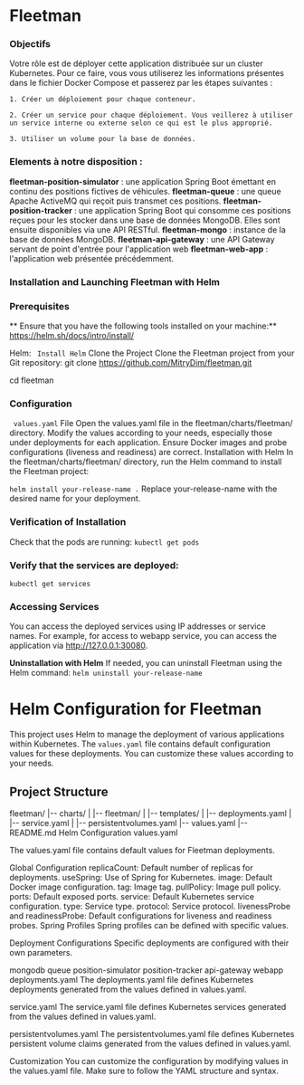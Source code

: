 # Fleetman


### Objectifs

Votre rôle est de déployer cette application distribuée sur un cluster Kubernetes. Pour ce faire, vous vous utiliserez les informations présentes dans le fichier Docker Compose et passerez par les étapes suivantes :

    1. Créer un déploiement pour chaque conteneur.

    2. Créer un service pour chaque déploiement. Vous veillerez à utiliser un service interne ou externe selon ce qui est le plus approprié.

    3. Utiliser un volume pour la base de données.


### Elements à notre disposition :

**fleetman-position-simulator** : une application Spring Boot émettant en continu des positions fictives de véhicules.
**fleetman-queue** : une queue Apache ActiveMQ qui reçoit puis transmet ces positions.
**fleetman-position-tracker** : une application Spring Boot qui consomme ces positions reçues pour les stocker dans une base de données MongoDB. Elles sont ensuite disponibles via une API RESTful.
**fleetman-mongo** : instance de la base de données MongoDB.
**fleetman-api-gateway** : une API Gateway servant de point d'entrée pour l'application web
**fleetman-web-app** : l'application web présentée précédemment.




### Installation and Launching Fleetman with Helm
### Prerequisites

** Ensure that you have the following tools installed on your machine:**
https://helm.sh/docs/intro/install/

Helm: ` Install Helm` 
Clone the Project
Clone the Fleetman project from your Git repository:
git clone https://github.com/MitryDim/fleetman.git

cd fleetman

### Configuration
` values.yaml` File
Open the values.yaml file in the fleetman/charts/fleetman/ directory.
Modify the values according to your needs, especially those under deployments for each application.
Ensure Docker images and probe configurations (liveness and readiness) are correct.
Installation with Helm
In the fleetman/charts/fleetman/ directory, run the Helm command to install the Fleetman project:


`helm install your-release-name .` 
Replace your-release-name with the desired name for your deployment.

### Verification of Installation
Check that the pods are running:
`kubectl get pods` 

### Verify that the services are deployed:
`kubectl get services` 

###  Accessing Services
You can access the deployed services using IP addresses or service names. For example, for access to webapp service, you can access the application via http://127.0.0.1:30080.

**Uninstallation with Helm**
If needed, you can uninstall Fleetman using the Helm command:
`helm uninstall your-release-name`













# Helm Configuration for Fleetman

This project uses Helm to manage the deployment of various applications within Kubernetes. The `values.yaml` file contains default configuration values for these deployments. You can customize these values according to your needs.

## Project Structure

fleetman/
|-- charts/
|   |-- fleetman/
|       |-- templates/
|           |-- deployments.yaml
|           |-- service.yaml
|           |-- persistentvolumes.yaml
|-- values.yaml
|-- README.md
Helm Configuration
values.yaml

The values.yaml file contains default values for Fleetman deployments. 

Global Configuration
replicaCount: Default number of replicas for deployments.
useSpring: Use of Spring for Kubernetes.
image: Default Docker image configuration.
tag: Image tag.
pullPolicy: Image pull policy.
ports: Default exposed ports.
service: Default Kubernetes service configuration.
type: Service type.
protocol: Service protocol.
livenessProbe and readinessProbe: Default configurations for liveness and readiness probes.
Spring Profiles
Spring profiles can be defined with specific values.

Deployment Configurations
Specific deployments are configured with their own parameters.

mongodb
queue
position-simulator
position-tracker
api-gateway
webapp
deployments.yaml
The deployments.yaml file defines Kubernetes deployments generated from the values defined in values.yaml.

service.yaml
The service.yaml file defines Kubernetes services generated from the values defined in values.yaml.

persistentvolumes.yaml
The persistentvolumes.yaml file defines Kubernetes persistent volume claims generated from the values defined in values.yaml.

Customization
You can customize the configuration by modifying values in the values.yaml file. Make sure to follow the YAML structure and syntax.